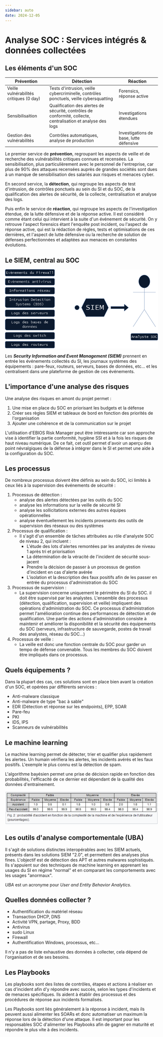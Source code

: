 ```yaml
---
sidebar: auto
date: 2024-12-05
---
```


# Analyse SOC : Services intégrés & données collectées
<ESDInfo />

## Les éléments d'un SOC

|Prévention|Détection|Réaction|
|---|---|---|
|Veille vulnérabilités critiques (0 day)|Tests d'intrusion, veille cybercriminelle, contrôles ponctuels, veille cybersquatting|Forensics, réponse active|
|Sensibilisaition|Qualification des alertes de sécurité, contrôles de conformité, collecte, centralisation et analyse des logs|Investigations étendues|
|Gestion des vulnérabilités|Contrôles automatiques, analyse de production|Investigations de base, lutte défensive|

Le premier service de **prévention**, regroupant les aspects de veille et de recherche des vulnérabilités critiques connues et recensées. La sensibilisation, plus particulièrement avec le personnel de l'entreprise, car plus de 90% des attaques recensées auprès de grandes sociétés sont dues à un manque de sensibilisation des salariés aux risques et menaces cyber.

En second service, la **détection**, qui regroupe les aspects de test d'intrusion, de contrôles ponctuels au sein du SI et du SOC, de la qualification des alertes de sécurité, de la collecte, centralisation et analyse des logs.

Puis enfin le service de **réaction**, qui regroupe les aspects de l'investigation étendue, de la lutte défensive et de la réponse active. Il est considéré comme étant celui qui intervient à la suite d'un événement de sécurité. On y retrouve l'aspect forensics étant l'enquête post incident, ou l'aspect de réponse active, qui est la rédaction de règles, tests et optimisations de ces dernières, et l'aspect de lutte défensive ou la recherche de solution de défenses perfectionnées et adaptées aux menaces en constantes évolutions.

## Le SIEM, central au SOC

![SIEM](./img/siem.png)

Les ***Security Information and Event Management (SIEM)*** prennent en entrée les événements collectés du SI, les journaux systèmes des équipements : pare-feux, routeurs, serveurs, bases de données, etc... et les centralisent dans une plateforme de gestion de ces événements.

## L'importance d'une analyse des risques

Une analyse des risques en amont du projet permet :
1. Une mise en place du SOC en priorisant les budgets et la défense
2. Créer ses règles SIEM et tableaux de bord en fonction des priorités de l'organisation
3. Ajouter une cohérence et de la communication sur le projet

L'utilisation d'EBIOS Risk Manager peut être intéressante car son approche vise à identifier la partie conformité, hygiène SSI et à la fois les risques de haut niveau numérique. De ce fait, cet outil permet d'avoir un aperçu des point névralgiques de la défense à intégrer dans le SI et permet une aide à la configuration du SOC.

## Les processus

De nombreux processus doivent être définis au sein du SOC, ici limités à ceux liés à la supervision des événements de sécurité :
1. Processus de détection :
    * analyse des alertes détectées par les outils du SOC
    * analyse les informations sur la veille de sécurité SI
    * analyse les sollicitations externes des autres équipes opérationnelles
    * analyse éventuellement les incidents provenants des outils de supervision des réseaux ou des systèmes
2. Processus de qualification :
    - Il s'agit d'un ensemble de tâches attribuées au rôle d'analyste SOC de niveau 2, qui incluent :
        * L'étude des lots d'alertes remontées par les analystes de niveau 1 après tri et priorisation
        * La détermination de la véracité de l'incident de sécurité sous-jacent
        * Prendre la décision de passer à un processus de gestion d'incident en cas d'alerte avérée
        * L'isolation et la description des faux positifs afin de les passer en entrée du processus d'administration du SOC
3. Processus de supervision :
    - La supervision concerne uniquement le périmètre du SI du SOC. il doit être supervisé par les analystes. L'ensemble des processus (détection, qualification, supervision et veille) impliquent des opérations d'administration du SOC. Ce processus d'administration permet l'amélioration continue des performances de détection et de qualification. Une partie des actions d'administration consiste à maintenir et améliorer la disponibilité et la sécurité des équipements du SOC (serveurs, infrastructure de sauvegarde, postes de travail des analystes, réseau du SOC...)
4. Processus de veille :
    - La veille est donc une fonction centrale du SOC pour garder un tempo de défense convenable. Tous les membres du SOC doivent être impliqués dans ce processus.

## Quels équipements ?

Dans la plupart des cas, ces solutions sont en place bien avant la création d'un SOC, et opérées par différents services :
* Anti-malware classique
* Anti-malware de type "bac à sable"
* EDR (Détection et réponse sur les endpoints), EPP, SOAR
* Pare-feu
* PKI
* IDS, IPS
* Scanneurs de vulnérabilités

## Le machine learning

Le machine learning permet de détecter, trier et qualifier plus rapidement les alertes. Un humain vérifiera les alertes, les incidents avérés et les faux positifs. L'exemple le plus connu est la détection de spam.

L'algorithme bayésien permet une prise de décision rapide en fonction des probabilités, l'efficacité de ce dernier est dépendant de la qualité des données d'entrainement.

![Machine Learning](./img/machine-learning.png)


## Les outils d'analyse comportementale (UBA)

Il s'agit de solutions distinctes interopérables avec les SIEM actuels, présents dans les solutions SIEM "2.0", et permettent des analyses plus fines. L'objectif est de détection des APT et autres malwares sophistiqués. Ils s'appuient sur des techniques de machine learning en apprenant les usages du SI en régime "normal" et en comparant les comportements avec les usages "anormaux".

*UBA* est un acronyme pour *User and Entity Behavior Analytics*.

## Quelles données collecter ?

* Authentification du matériel réseau
* Transaction DHCP, DNS
* Activité VPN, partage, Proxy, BDD
* Antivirus
* sudo Linux
* Firewall
* Authentification Windows, processus, etc...

Il n'y a pas de liste exhaustive des données à collecter, cela dépend de l'organisation et de ses besoins.

## Les Playbooks

Les playbooks sont des listes de contrôles, étapes et actions à réaliser en cas d'incident afin d'y répondre avec succès, selon les types d'incidents et de menaces spécifiques. Ils aident à établir des processus et des procédures de réponse aux incidents formalisés.

Les Playbooks sont liés généralement à la réponse à incident, mais ils peuvent aussi alimenter les SOARs et donc automatiser un maximum la réponse lors de la détection d'une attaque. Il est important pour les responsables SOC d'alimenter les Playbooks afin de gagner en maturité et répondre le plus vite à des incidents.